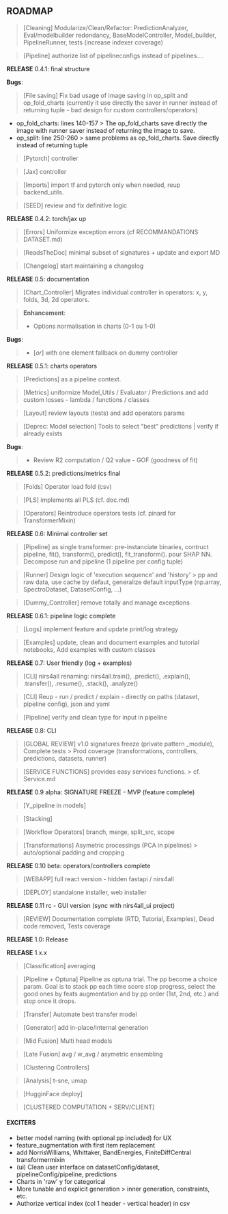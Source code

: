 ## ROADMAP ##

> [Cleaning] Modularize/Clean/Refactor: PredictionAnalyzer, Eval/modelbuilder redondancy, BaseModelController, Model_builder, PipelineRunner, tests (increase indexer coverage)

> [Pipeline] authorize list of pipelineconfigs instead of pipelines....

**RELEASE** 0.4.1: final structure

**Bugs**:
> [File saving] Fix bad usage of image saving in op_split and op_fold_charts (currently it use directly the saver in runner instead of returning tuple - bad design for custom controllers/operators)
- op_fold_charts:
  lines 140-157 > The op_fold_charts save directly the image with runner saver instead of returning the image to save.
- op_split:
  line 250-260 > same problems as op_fold_charts. Save directly instead of returning tuple

> [Pytorch] controller

> [Jax] controller

> [Imports] import tf and pytorch only when needed, reup backend_utils.

> [SEED] review and fix definitive logic


**RELEASE** 0.4.2: torch/jax up

> [Errors] Uniformize exception errors (cf RECOMMANDATIONS DATASET.md)

> [ReadsTheDoc] minimal subset of signatures + update and export MD

> [Changelog] start maintaining a changelog

**RELEASE** 0.5: documentation

> [Chart_Controller] Migrates individual controller in operators: x, y, folds, 3d, 2d operators.

> **Enhancement**:
> - Options normalisation in charts (0-1 ou 1-0)

**Bugs**:
>   - [_or_] with one element fallback on dummy controller

**RELEASE** 0.5.1: charts operators

> [Predictions] as a pipeline context.

> [Metrics] uniformize Model_Utils / Evaluator / Predictions and add custom losses - lambda / functions / classes

> [Layout] review layouts (tests) and add operators params

> [Deprec: Model selection] Tools to select "best" predictions | verify if already exists

**Bugs**:
>   - Review R2 computation / Q2 value - GOF (goodness of fit)

**RELEASE** 0.5.2: predictions/metrics final

> [Folds] Operator load fold (csv)

> [PLS] implements all PLS (cf. doc.md)

> [Operators] Reintroduce operators tests (cf. pinard for TransformerMixin)

**RELEASE** 0.6: Minimal controller set

> [Pipeline] as single transformer: pre-instanciate binaries, contruct pipeline, fit(), transform(), predict(), fit_transform(). pour SHAP NN. Decompose run and pipeline (1 pipeline per config tuple)

> [Runner] Design logic of 'execution sequence' and 'history' > pp and raw data, use cache by defaut, generalize default inputType (np.array, SpectroDataset, DatasetConfig, ...)

> [Dummy_Controller] remove totally and manage exceptions

**RELEASE** 0.6.1: pipeline logic complete

> [Logs] implement feature and update print/log strategy

> [Examples] update, clean and document examples and tutorial notebooks, Add examples with custom classes

**RELEASE** 0.7: User friendly (log + examples)

> [CLI] nirs4all renaming: nirs4all.train(), .predict(), .explain(), .transfer(), .resume(), .stack(), .analyze()

> [CLI]  Reup - run / predict / explain - directly on paths (dataset, pipeline config), json and yaml

> [Pipeline] verify and clean type for input in pipeline

**RELEASE** 0.8: CLI

> [GLOBAL REVIEW] v1.0 signatures freeze (private pattern _module), Complete tests > Prod coverage (transformations, controllers, predictions, datasets, runner)

> [SERVICE FUNCTIONS] provides easy services functions. > cf. Service.md

**RELEASE**  0.9 alpha: SIGNATURE FREEZE - MVP (feature complete)

> [Y_pipeline in models]

> [Stacking]

> [Workflow Operators] branch, merge, split_src, scope

> [Transformations] Asymetric processings (PCA in pipelines) > auto/optional padding and cropping

**RELEASE** 0.10 beta: operators/controllers complete

> [WEBAPP] full react version - hidden fastapi / nirs4all

> [DEPLOY] standalone installer, web installer

**RELEASE** 0.11 rc - GUI version (sync with nirs4all_ui project)

> [REVIEW] Documentation complete (RTD, Tutorial, Examples), Dead code removed, Tests coverage

**RELEASE** 1.0: Release

**RELEASE** 1.x.x

> [Classification] averaging

> [Pipeline + Optuna] Pipeline as optuna trial. The pp become a choice param. Goal is to stack pp each time score stop progress, select the good ones by feats augmentation and by pp order (1st, 2nd, etc.) and stop once it drops.

> [Transfer] Automate best transfer model

> [Generator] add in-place/internal generation

> [Mid Fusion] Multi head models

> [Late Fusion] avg / w_avg / asymetric ensembling

> [Clustering Controllers]

> [Analysis] t-sne, umap

> [HugginFace deploy]

> [CLUSTERED COMPUTATION + SERV/CLIENT]

#### EXCITERS ####
- better model naming (with optional pp included) for UX
- feature_augmentation with first item replacement
- add NorrisWilliams, Whittaker, BandEnergies, FiniteDiffCentral transformermixin
- (ui) Clean user interface on datasetConfig/dataset, pipelineConfig/pipeline, predictions
- Charts in 'raw' y for categorical
- More tunable and explicit generation > inner generation, constraints, etc.
- Authorize vertical index (col 1 header - vertical header) in csv
